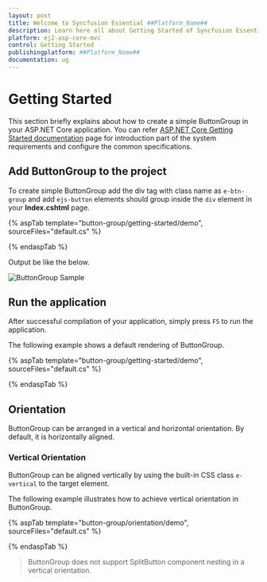 ```yaml
---
layout: post
title: Welcome to Syncfusion Essential ##Platform_Name##
description: Learn here all about Getting Started of Syncfusion Essential ##Platform_Name## widgets based on HTML5 and jQuery.
platform: ej2-asp-core-mvc
control: Getting Started
publishingplatform: ##Platform_Name##
documentation: ug
---
```



# Getting Started

This section briefly explains about how to create a simple ButtonGroup in your ASP.NET Core application. You can refer [ASP.NET Core Getting Started documentation](../getting-started) page for introduction part of the system requirements and configure the common specifications.

## Add ButtonGroup to the project

To create simple ButtonGroup add the div tag with class name as `e-btn-group` and add `ejs-button` elements should group
inside the `div` element in your **Index.cshtml** page.

{% aspTab template="button-group/getting-started/demo", sourceFiles="default.cs" %}

{% endaspTab %}

Output be like the below.

![ButtonGroup Sample](./images/button-group.png)

## Run the application

 After successful compilation of your application, simply press `F5` to run the application.

 The following example shows a default rendering of ButtonGroup.

{% aspTab template="button-group/getting-started/demo", sourceFiles="default.cs" %}

{% endaspTab %}

## Orientation

ButtonGroup can be arranged in a vertical and horizontal orientation. By default, it is horizontally aligned.

### Vertical Orientation

ButtonGroup can be aligned vertically by using the built-in CSS class `e-vertical` to the target element.

The following example illustrates how to achieve vertical orientation in ButtonGroup.

{% aspTab template="button-group/orientation/demo", sourceFiles="default.cs" %}

{% endaspTab %}

> ButtonGroup does not support SplitButton component nesting in a vertical orientation.
